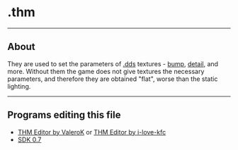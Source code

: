 # .thm

___

## About

They are used to set the parameters of [.dds](dds.md) textures - [bump](bump.md), [detail](detail-map.md), and more. Without them the game does not give textures the necessary parameters, and therefore they are obtained "flat", worse than the static lighting.

___

## Programs editing this file

- [THM Editor by ValeroK](../../modding-tools/thm-editor-by-valerok.md) or [THM Editor by i-love-kfc](../../modding-tools/thm-editor-by-i-love-kfc.md)
- [SDK 0.7](../../sdk/index.html)
